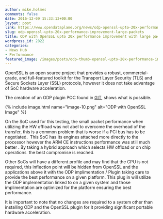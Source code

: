 ```yaml
---
author: mike.holmes
comments: false
date: 2016-12-09 15:33:13+00:00
layout: post
link: https://www.opendataplane.org/news/odp-openssl-upto-20x-performance-improvement-large-packets/
slug: odp-openssl-upto-20x-performance-improvement-large-packets
title: ODP with OpenSSL upto 20x performance improvement with large packets
wordpress_id: 2822
categories:
- News Hub
- Performance
featured_image: /images/posts/odp-thumb-openssl-upto-20x-performance-improvement.png
---
```


OpenSSL is an open source project that provides a robust, commercial-grade, and full-featured toolkit for the Transport Layer Security (TLS) and Secure Sockets Layer (SSL) protocols, however it does not take advantage of SoC hardware acceleration.

The creation of an ODP plugin POC found in [GIT](), shows what is possible.

{% include image.html name="image-10.png" alt="ODP with OpenSSL Image" %}


On the SoC used for this testing, the small packet performance when utilizing the HW offload was not abel to overcome the overhead of the transfer, this is a common problem that is worse if a PCI bus has to be negotiated.  This SoC has its engines attached more directly to the processor however the ARM CE instructions performance was still much better . By taking a hybrid approach which selects HW offload or on chip operations  the best compromise is reached.

Other SoCs will have a different profile and may find that the CPU is not required, this inflection point will be hidden from OpenSSL and the applications above it with the ODP implimentation / Plugin taking care to provide the best performance on a given platform. This plug in will utilize the ODP implementation linked to on a given system and those implimentation are optimized for the platform ensuring the best performance.

It is important to note that no changes are required to a system other than installing ODP and the OpenSSL plugin for it providing significant portable hardware acceleration.
